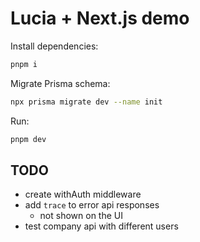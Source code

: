# Lucia + Next.js demo

Install dependencies:

```bash
pnpm i
```

Migrate Prisma schema:

```bash
npx prisma migrate dev --name init
```

Run:

```bash
pnpm dev
```

## TODO

- create withAuth middleware
- add `trace` to error api responses
  - not shown on the UI
- test company api with different users
